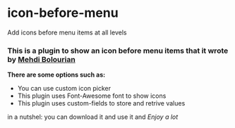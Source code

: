 # icon-before-menu
Add icons before menu items at all levels

### This is a plugin to show an icon before menu items that it wrote by [Mehdi Bolourian](https://github.com/Mehdiblr/)

**There are some options such as:**
- You can use custom icon picker
- This plugin uses Font-Awesome font to show icons
- This plugin uses custom-fields to store and retrive values

in a nutshel: you can download it and use it and *Enjoy a lot*
